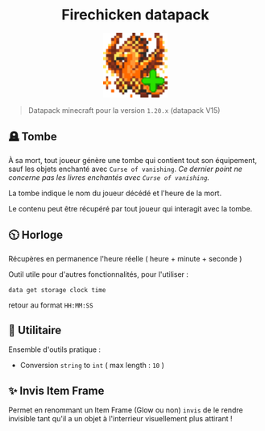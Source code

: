 <div align="center" style="text-align: center;">

# Firechicken datapack

<img
    src="pack.png"
    alt="Icon"
    width="128"
    height="128"
    />

</div>

> Datapack minecraft pour la version `1.20.x` (datapack V15)

## 🪦 Tombe

À sa mort, tout joueur génère une tombe qui contient tout son équipement, sauf les objets enchanté avec `Curse of vanishing`.
_Ce dernier point ne concerne pas les livres enchantés avec `Curse of vanishing`._

La tombe indique le nom du joueur décédé et l'heure de la mort.

Le contenu peut être récupéré par tout joueur qui interagit avec la tombe.

## 🕥 Horloge

Récupères en permanence l'heure réelle ( heure + minute + seconde )

Outil utile pour d'autres fonctionnalités, pour l'utiliser :
```mcfunction
data get storage clock time
```
retour au format `HH:MM:SS` 

## 🧰 Utilitaire

Ensemble d'outils pratique :

 - Conversion `string` to `int` ( max length : `10` )

## ✨ Invis Item Frame

Permet en renommant un Item Frame (Glow ou non) `invis`
de le rendre invisible tant qu'il a un objet à l'interrieur
visuellement plus attirant !